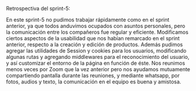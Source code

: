 Retrospectiva del sprint-5:

En este sprint-5 no pudimos trabajar rápidamente como en el sprint anterior, ya que todos anduvimos ocupados con asuntos personales, pero la comunicación entre los compañeros fue regular y eficiente. Modificamos ciertos aspectos de la usabilidad que nos habían remarcado en el sprint anterior, respecto a la creación y edición de productos. Además pudimos agregar las utilidades de Session y cookies para los usuarios, modificando algunas rutas y agregando middlewares para el reconocimiento del usuario, y así customizar el entorno de la página en función de éste. Nos reunimos menos veces por Zoom que la vez anterior pero nos ayudamos mutuamente compartiendo pantalla durante las reuniones, y mediante whatsapp, por fotos, audios y texto, la comunicación en el equipo es buena y amistosa.